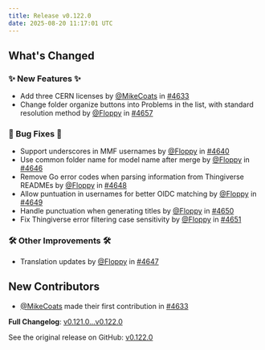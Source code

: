 ```yaml
---
title: Release v0.122.0
date: 2025-08-20 11:17:01 UTC
---
```

<!-- Release notes generated using configuration in .github/release.yml at main -->

## What's Changed
### ✨ New Features ✨
* Add three CERN licenses by [@MikeCoats](https://github.com/MikeCoats) in [#4633](https://github.com/manyfold3d/manyfold/pull/4633)
* Change folder organize buttons into Problems in the list, with standard resolution method by [@Floppy](https://github.com/Floppy) in [#4657](https://github.com/manyfold3d/manyfold/pull/4657)
### 🐛 Bug Fixes 🐛
* Support underscores in MMF usernames by [@Floppy](https://github.com/Floppy) in [#4640](https://github.com/manyfold3d/manyfold/pull/4640)
* Use common folder name for model name after merge by [@Floppy](https://github.com/Floppy) in [#4646](https://github.com/manyfold3d/manyfold/pull/4646)
* Remove Go error codes when parsing information from Thingiverse READMEs by [@Floppy](https://github.com/Floppy) in [#4648](https://github.com/manyfold3d/manyfold/pull/4648)
* Allow puntuation in usernames for better OIDC matching by [@Floppy](https://github.com/Floppy) in [#4649](https://github.com/manyfold3d/manyfold/pull/4649)
* Handle punctuation when generating titles by [@Floppy](https://github.com/Floppy) in [#4650](https://github.com/manyfold3d/manyfold/pull/4650)
* Fix Thingiverse error filtering case sensitivity by [@Floppy](https://github.com/Floppy) in [#4651](https://github.com/manyfold3d/manyfold/pull/4651)
### 🛠️ Other Improvements 🛠️
* Translation updates by [@Floppy](https://github.com/Floppy) in [#4647](https://github.com/manyfold3d/manyfold/pull/4647)

## New Contributors
* [@MikeCoats](https://github.com/MikeCoats) made their first contribution in [#4633](https://github.com/manyfold3d/manyfold/pull/4633)

**Full Changelog**: [v0.121.0...v0.122.0](https://github.com/manyfold3d/manyfold/compare/v0.121.0...v0.122.0)

See the original release on GitHub: [v0.122.0](https://github.com/manyfold3d/manyfold/releases/tag/v0.122.0)
